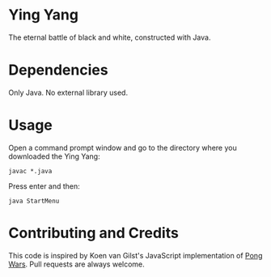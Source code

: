 # Ying Yang
The eternal battle of black and white, constructed with Java. 

# Dependencies
Only Java. No external library used.

# Usage
Open a command prompt window and go to the directory where you downloaded the Ying Yang:

```
javac *.java
```
Press enter and then:
```
java StartMenu
```
# Contributing and Credits

This code is inspired by Koen van Gilst's JavaScript implementation of [Pong Wars](https://github.com/vnglst/pong-wars).
Pull requests are always welcome.

